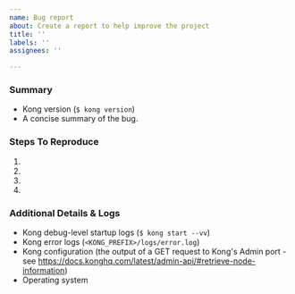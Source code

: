 ```yaml
---
name: Bug report
about: Create a report to help improve the project
title: ''
labels: ''
assignees: ''

---
```


<!--
Make sure you upgrade to the latest version of Kong, it might already get fixed.
https://github.com/Kong/kong/releases

Please read the CONTRIBUTING.md guidelines to learn on which channels you can
seek for help and ask general questions:
https://github.com/Kong/kong/blob/master/CONTRIBUTING.md#where-to-seek-for-help
-->

### Summary
- Kong version (`$ kong version`)
- A concise summary of the bug.

### Steps To Reproduce

1.
2.
3.
4.

### Additional Details & Logs
- Kong debug-level startup logs (`$ kong start --vv`)
- Kong error logs (`<KONG_PREFIX>/logs/error.log`)
- Kong configuration (the output of a GET request to Kong's Admin port - see
  https://docs.konghq.com/latest/admin-api/#retrieve-node-information)
- Operating system
